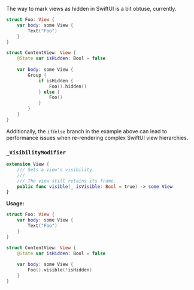 The way to mark views as hidden in SwiftUI is a bit obtuse, currently.

```swift
struct Foo: View {
    var body: some View {
        Text("Foo")
    }
}

struct ContentView: View {
    @State var isHidden: Bool = false
    
    var body: some View {
        Group {
            if isHidden {
                Foo().hidden()
            } else {
                Foo()
            }
        }
    }
}
```

Additionally, the `if`/`else` branch in the example above can lead to performance issues when re-rendering complex SwiftUI view hierarchies.

### `_VisibilityModifier`

```swift
extension View {
    /// Sets a view's visibility.
    ///
    /// The view still retains its frame.
    public func visible(_ isVisible: Bool = true) -> some View
}
```

**Usage:**

```swift
struct Foo: View {
    var body: some View {
        Text("Foo")
    }
}

struct ContentView: View {
    @State var isHidden: Bool = false
    
    var body: some View {
        Foo().visible(!isHidden)
    }
}
```